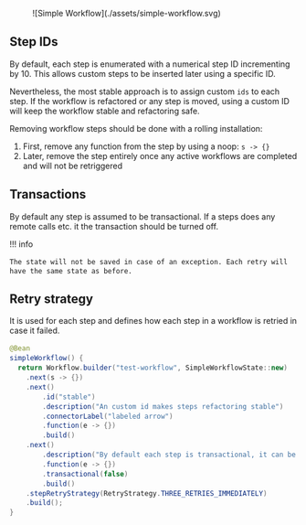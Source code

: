 <figure markdown="span">
    ![Simple Workflow](./assets/simple-workflow.svg)
</figure>

## Step IDs

By default, each step is enumerated with a numerical step ID incrementing by 10. This allows custom steps to be inserted later using a specific ID.

Nevertheless, the most stable approach is to assign custom `ids` to each step. If the workflow is refactored or any step is moved, using a custom ID will keep the workflow stable and refactoring safe.

Removing workflow steps should be done with a rolling installation:

1. First, remove any function from the step by using a noop: `s -> {}`
1. Later, remove the step entirely once any active workflows are completed and will not be retriggered

## Transactions

By default any step is assumed to be transactional. If a steps does any remote calls etc. it the transaction should be turned off.

!!! info

    The state will not be saved in case of an exception. Each retry will have the same state as before.

## Retry strategy

It is used for each step and defines how each step in a workflow is retried in case it failed.

```java
@Bean
simpleWorkflow() {
  return Workflow.builder("test-workflow", SimpleWorkflowState::new)
    .next(s -> {})
    .next()
        .id("stable")
        .description("An custom id makes steps refactoring stable")
        .connectorLabel("labeled arrow")
        .function(e -> {})
        .build()
    .next()
        .description("By default each step is transactional, it can be turned off")
        .function(e -> {})
        .transactional(false)
        .build()
    .stepRetryStrategy(RetryStrategy.THREE_RETRIES_IMMEDIATELY)
    .build();
}
```
